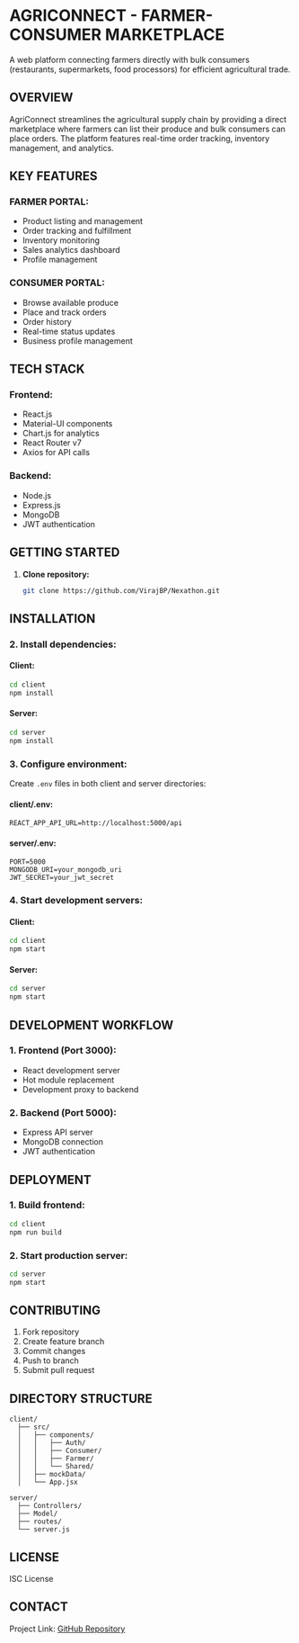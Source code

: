 # AGRICONNECT - FARMER-CONSUMER MARKETPLACE

A web platform connecting farmers directly with bulk consumers (restaurants, supermarkets, food processors) for efficient agricultural trade.

## OVERVIEW

AgriConnect streamlines the agricultural supply chain by providing a direct marketplace where farmers can list their produce and bulk consumers can place orders. The platform features real-time order tracking, inventory management, and analytics.

## KEY FEATURES

### FARMER PORTAL:
- Product listing and management
- Order tracking and fulfillment
- Inventory monitoring
- Sales analytics dashboard
- Profile management

### CONSUMER PORTAL:
- Browse available produce
- Place and track orders
- Order history
- Real-time status updates
- Business profile management

## TECH STACK

### Frontend:
- React.js
- Material-UI components
- Chart.js for analytics
- React Router v7
- Axios for API calls

### Backend:
- Node.js
- Express.js
- MongoDB
- JWT authentication

## GETTING STARTED

1. **Clone repository:**
   ```sh
   git clone https://github.com/VirajBP/Nexathon.git
   ```

## INSTALLATION

### 2. Install dependencies:
#### Client:
```sh
cd client
npm install
```

#### Server:
```sh
cd server
npm install
```

### 3. Configure environment:
Create `.env` files in both client and server directories:

#### client/.env:
```env
REACT_APP_API_URL=http://localhost:5000/api
```

#### server/.env:
```env
PORT=5000
MONGODB_URI=your_mongodb_uri
JWT_SECRET=your_jwt_secret
```

### 4. Start development servers:
#### Client:
```sh
cd client
npm start
```

#### Server:
```sh
cd server
npm start
```

## DEVELOPMENT WORKFLOW

### 1. Frontend (Port 3000):
- React development server  
- Hot module replacement  
- Development proxy to backend  

### 2. Backend (Port 5000):
- Express API server  
- MongoDB connection  
- JWT authentication  

## DEPLOYMENT

### 1. Build frontend:
```sh
cd client
npm run build
```

### 2. Start production server:
```sh
cd server
npm start
```

## CONTRIBUTING

1. Fork repository  
2. Create feature branch  
3. Commit changes  
4. Push to branch  
5. Submit pull request  

## DIRECTORY STRUCTURE

```
client/
  ├── src/
  │   ├── components/
  │   │   ├── Auth/
  │   │   ├── Consumer/
  │   │   ├── Farmer/
  │   │   └── Shared/
  │   ├── mockData/
  │   └── App.jsx

server/
  ├── Controllers/
  ├── Model/
  ├── routes/
  └── server.js
```

## LICENSE

ISC License  

## CONTACT

Project Link: [GitHub Repository](https://github.com/VirajBP/Nexathon)

